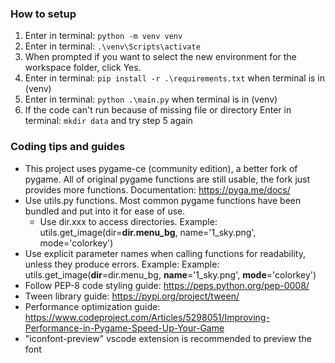 ### How to setup
1. Enter in terminal: `python -m venv venv`
2. Enter in terminal: `.\venv\Scripts\activate`
3. When prompted if you want to select the new environment for the workspace folder, click Yes.
4. Enter in terminal: `pip install -r .\requirements.txt` when terminal is in (venv)
5. Enter in terminal: `python .\main.py` when terminal is in (venv)
6. If the code can't run because of missing file or directory Enter in terminal: `mkdir data` and try step 5 again

### Coding tips and guides
- This project uses pygame-ce (community edition), a better fork of pygame. All of original pygame functions are still usable, the fork just provides more functions. Documentation: https://pyga.me/docs/
- Use utils.py functions. Most common pygame functions have been bundled and put into it for ease of use.
    - Use dir.xxx to access directories. Example: utils.get_image(dir=**dir.menu_bg**, name='1_sky.png', mode='colorkey')
- Use explicit parameter names when calling functions for readability, unless they produce errors. Example: Example: utils.get_image(**dir**=dir.menu_bg, **name**='1_sky.png', **mode**='colorkey')
- Follow PEP-8 code styling guide: https://peps.python.org/pep-0008/
- Tween library guide: https://pypi.org/project/tween/
- Performance optimization guide: https://www.codeproject.com/Articles/5298051/Improving-Performance-in-Pygame-Speed-Up-Your-Game
- "iconfont-preview" vscode extension is recommended to preview the font
